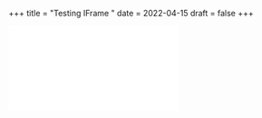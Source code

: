 +++
title = "Testing IFrame "
date = 2022-04-15
draft = false
+++

<head>
<script>
  function resizeIframe(obj) {
    obj.style.height = obj.contentWindow.document.documentElement.scrollHeight + 'px';
  }
</script>
</head>
<iframe src="european-gas-imports.html" frameborder="0" scrolling="no" onload="resizeIframe(this)"></iframe>
